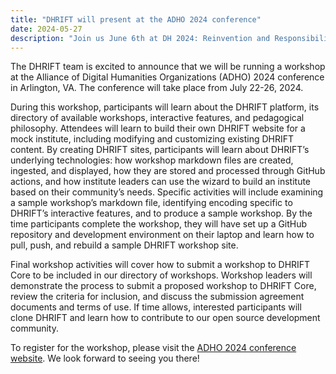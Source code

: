 ```yaml
---
title: "DHRIFT will present at the ADHO 2024 conference"
date: 2024-05-27
description: "Join us June 6th at DH 2024: Reinvention and Responsibility in Arlington, VA!"
---
```


The DHRIFT team is excited to announce that we will be running a workshop at the Alliance of Digital Humanities Organizations (ADHO) 2024 conference in Arlington, VA. The conference will take place from July 22-26, 2024.

During this workshop, participants will learn about the DHRIFT platform, its directory of available workshops, interactive features, and pedagogical philosophy. Attendees will learn to build their own DHRIFT website for a mock institute, including modifying and customizing existing DHRIFT content. By creating DHRIFT sites, participants will learn about DHRIFT’s underlying technologies: how workshop markdown files are created, ingested, and displayed, how they are stored and processed through GitHub actions, and how institute leaders can use the wizard to build an institute based on their community’s needs. Specific activities will include examining a sample workshop’s markdown file, identifying encoding specific to DHRIFT’s interactive features, and to produce a sample workshop. By the time participants complete the workshop, they will have set up a GitHub repository and development environment on their laptop and learn how to pull, push, and rebuild a sample DHRIFT workshop site.

Final workshop activities will cover how to submit a workshop to DHRIFT Core to be included in our directory of workshops. Workshop leaders will demonstrate the process to submit a proposed workshop to DHRIFT Core, review the criteria for inclusion, and discuss the submission agreement documents and terms of use. If time allows, interested participants will clone DHRIFT and learn how to contribute to our open source development community.

To register for the workshop, please visit the [ADHO 2024 conference website](https://dh2024.adho.org/). We look forward to seeing you there!